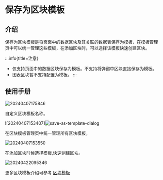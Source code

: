 # 保存为区块模板
<PluginInfo name="block-template"></PluginInfo>

## 介绍

保存为区块模板是将页面中的数据区块及其关联的数据表保存为模板，在模板管理页中可以统一管理这些模板，在添加区块时，可以选择该模板快速创建区块。

:::info{title=注意}
- 仅支持页面中的数据区块保存为模板。不支持将弹窗中区块直接保存为模板。
- 图表区块暂不支持配置为模板。
:::

## 使用手册
![20240407175846](https://static-docs.nocobase.com/save-as-block-template.png)

自定义区块模板名称。

![20240407153407]![save-as-template-dialog](https://static-docs.nocobase.com/save-as-template-dialog.png)

在区块模板管理页中统一管理所有区块模板。

![20240407153550](https://static-docs.nocobase.com/main-screen-block-template.png)

在添加区块时候选择模板,快速创建区块。

![20240422095346](https://static-docs.nocobase.com/create-block.png)

更多区块模板介绍可参考 [区块模板](/handbook/block-template)